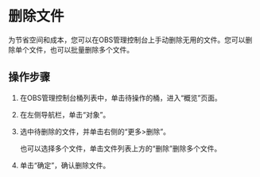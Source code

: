 # 删除文件<a name="zh-cn_topic_0045829053"></a>

为节省空间和成本，您可以在OBS管理控制台上手动删除无用的文件。您可以删除单个文件，也可以批量删除多个文件。

## 操作步骤<a name="sbce25240b91d49e2a0d7b514a73a7da9"></a>

1.  在OBS管理控制台桶列表中，单击待操作的桶，进入“概览”页面。
2.  在左侧导航栏，单击“对象”。
3.  选中待删除的文件，并单击右侧的“更多\>删除”。

    也可以选择多个文件，单击文件列表上方的“删除”删除多个文件。

4.  单击“确定”，确认删除文件。

